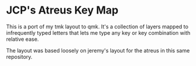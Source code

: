 JCP's Atreus Key Map
====================

This is a port of my tmk layout to qmk. It's a collection of layers mapped to
infrequently typed letters that lets me type any key or key combination with
relative ease.

The layout was based loosely on jeremy's layout for the atreus in this same
repository.
